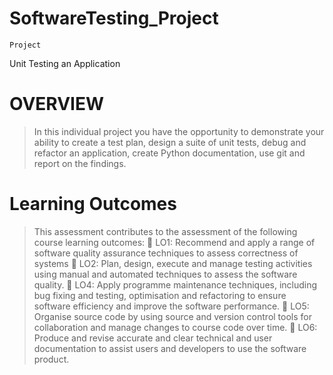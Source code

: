 # SoftwareTesting_Project
    Project
Unit Testing an Application

# OVERVIEW
>In this individual project you have the opportunity to demonstrate your ability to create a test
plan, design a suite of unit tests, debug and refactor an application, create Python
documentation, use git and report on the findings.

# Learning Outcomes
>This assessment contributes to the assessment of the following course learning outcomes:
 LO1: Recommend and apply a range of software quality assurance techniques to assess
correctness of systems
 LO2: Plan, design, execute and manage testing activities using manual and automated
techniques to assess the software quality.
 LO4: Apply programme maintenance techniques, including bug fixing and testing,
optimisation and refactoring to ensure software efficiency and improve the software
performance.
 LO5: Organise source code by using source and version control tools for collaboration and
manage changes to course code over time.
 LO6: Produce and revise accurate and clear technical and user documentation to assist users
and developers to use the software product.
